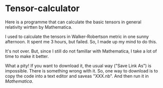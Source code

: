 Tensor-calculator
=================

Here is a programme that can calculate the basic tensors in general relativity wirtten by Mathematica.

I used to calculate the tensors in Walker-Robertson metric in one sunny afternoon. It spent me 3 hours, but failed.
So, I made up my mind to do this.

It's not over. But, since I still do not famillar with Mathematica, I take a lot of time to make it better.

What a pity! If you want to download it, the usual way ("Save Link As") is impossible. There is something wrong with it.
So, one way to download is to copy the code into a text editor and saveas "XXX.nb". And then run it in <i>Mathematica</i>.
